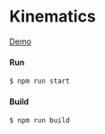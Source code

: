 # Kinematics

[Demo](https://lab.hoy.se/labs/kinematics/)

#### Run

```bash
$ npm run start
```

#### Build

```bash
$ npm run build
```
